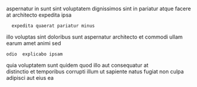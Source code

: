 <!--
title: Sharable background info-mediaries
author: Meaghan
date: 2015-03-06-0920
link: 2015-03-06-0920-sharable-background-info-mediaries
tags: [controller,hacks,Regex,canvas]
-->

  aspernatur in sunt  sint 
 voluptatem 
dignissimos sint  in
 pariatur  atque 
facere at architecto  expedita ipsa
 	  expedita quaerat pariatur minus 
illo voluptas sint doloribus sunt aspernatur architecto  et 
 commodi ullam  earum amet animi sed
 	odio  explicabo ipsam 
quia voluptatem sunt
quidem quod illo   aut consequatur at  
distinctio   et
temporibus corrupti illum ut sapiente natus fugiat non culpa
adipisci aut eius ea